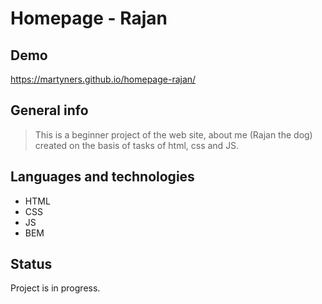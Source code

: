 # Homepage - Rajan


## Demo
https://martyners.github.io/homepage-rajan/

## General info
> This is a beginner project of the web site, about me (Rajan the dog) created on the basis of tasks of html, css and JS.

## Languages and technologies
- HTML
- CSS
- JS
- BEM

## Status
Project is in progress.